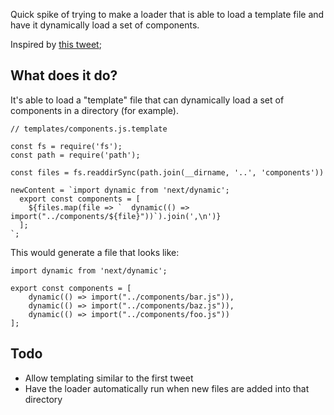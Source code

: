 Quick spike of trying to make a loader that is able to load a template file and have it dynamically load a set of components.

Inspired by [this tweet](https://twitter.com/buildsghost/status/1362162253441552385);

## What does it do?

It's able to load a "template" file that can dynamically load a set of components in a directory (for example).

```
// templates/components.js.template

const fs = require('fs');
const path = require('path');

const files = fs.readdirSync(path.join(__dirname, '..', 'components'))

newContent = `import dynamic from 'next/dynamic';
  export const components = [
    ${files.map(file => `  dynamic(() => import("../components/${file}"))`).join(',\n')}
  ];
`;
```

This would generate a file that looks like:

```
import dynamic from 'next/dynamic';

export const components = [
    dynamic(() => import("../components/bar.js")),
    dynamic(() => import("../components/baz.js")),
    dynamic(() => import("../components/foo.js"))
];
```

## Todo

* Allow templating similar to the first tweet
* Have the loader automatically run when new files are added into that directory
